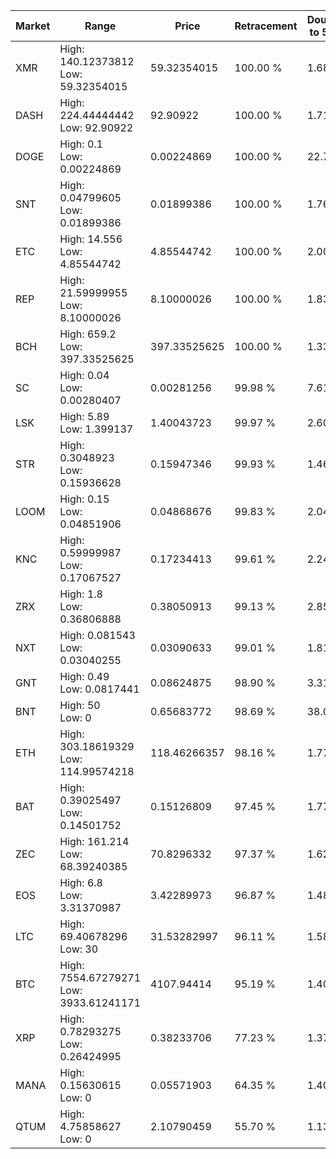 | Market | Range | Price| Retracement | Doubles to 50% |
| --- | --- | --- | --- | --- |
| XMR | High: 140.12373812<br />Low: 59.32354015 | 59.32354015 | 100.00 % | 1.68 |
| DASH | High: 224.44444442<br />Low: 92.90922 | 92.90922 | 100.00 % | 1.71 |
| DOGE | High: 0.1<br />Low: 0.00224869 | 0.00224869 | 100.00 % | 22.74 |
| SNT | High: 0.04799605<br />Low: 0.01899386 | 0.01899386 | 100.00 % | 1.76 |
| ETC | High: 14.556<br />Low: 4.85544742 | 4.85544742 | 100.00 % | 2.00 |
| REP | High: 21.59999955<br />Low: 8.10000026 | 8.10000026 | 100.00 % | 1.83 |
| BCH | High: 659.2<br />Low: 397.33525625 | 397.33525625 | 100.00 % | 1.33 |
| SC | High: 0.04<br />Low: 0.00280407 | 0.00281256 | 99.98 % | 7.61 |
| LSK | High: 5.89<br />Low: 1.399137 | 1.40043723 | 99.97 % | 2.60 |
| STR | High: 0.3048923<br />Low: 0.15936628 | 0.15947346 | 99.93 % | 1.46 |
| LOOM | High: 0.15<br />Low: 0.04851906 | 0.04868676 | 99.83 % | 2.04 |
| KNC | High: 0.59999987<br />Low: 0.17067527 | 0.17234413 | 99.61 % | 2.24 |
| ZRX | High: 1.8<br />Low: 0.36806888 | 0.38050913 | 99.13 % | 2.85 |
| NXT | High: 0.081543<br />Low: 0.03040255 | 0.03090633 | 99.01 % | 1.81 |
| GNT | High: 0.49<br />Low: 0.0817441 | 0.08624875 | 98.90 % | 3.31 |
| BNT | High: 50<br />Low: 0 | 0.65683772 | 98.69 % | 38.06 |
| ETH | High: 303.18619329<br />Low: 114.99574218 | 118.46266357 | 98.16 % | 1.77 |
| BAT | High: 0.39025497<br />Low: 0.14501752 | 0.15126809 | 97.45 % | 1.77 |
| ZEC | High: 161.214<br />Low: 68.39240385 | 70.8296332 | 97.37 % | 1.62 |
| EOS | High: 6.8<br />Low: 3.31370987 | 3.42289973 | 96.87 % | 1.48 |
| LTC | High: 69.40678296<br />Low: 30 | 31.53282997 | 96.11 % | 1.58 |
| BTC | High: 7554.67279271<br />Low: 3933.61241171 | 4107.94414 | 95.19 % | 1.40 |
| XRP | High: 0.78293275<br />Low: 0.26424995 | 0.38233706 | 77.23 % | 1.37 |
| MANA | High: 0.15630615<br />Low: 0 | 0.05571903 | 64.35 % | 1.40 |
| QTUM | High: 4.75858627<br />Low: 0 | 2.10790459 | 55.70 % | 1.13 |
